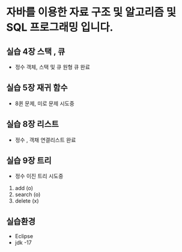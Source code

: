 # 자바를 이용한 자료 구조 및 알고리즘 및 SQL 프로그래밍 입니다.

## 실습 4장 스택 , 큐
- 정수 객체, 스택 및 큐 원형 큐 완료

## 실습 5장 재귀 함수 
- 8퀸 문제, 미로 문제 시도중

## 실습 8장 리스트
- 정수 , 객채 연결리스트 완료

## 실습 9장 트리
- 정수 이진 트리 시도중
1. add (o)
2. search (o)
3. delete (x)

## 실습환경
- Eclipse
- jdk -17
 

